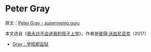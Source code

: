 # Peter Gray

原文：[Peter Gray - supermemo.guru](https://supermemo.guru/wiki/Peter_Gray)

本文选自《[我永远不会送我的孩子上学](https://supermemo.guru/wiki/Problem_of_Schooling)》，作者是[彼得·沃兹尼亚克](https://supermemo.guru/wiki/Piotr_Wozniak)（2017）

- [Gray：学校即监狱](https://supermemo.guru/wiki/Gray:_School_is_prison)